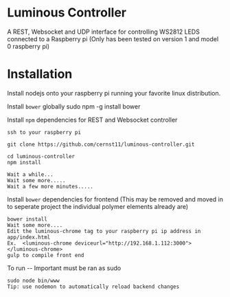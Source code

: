 Luminous Controller
==================

A REST,  Websocket and UDP interface for controlling WS2812 LEDS connected to a Raspberry pi (Only has been tested on version 1 and model 0 raspberry pi) 

Installation
===

Install nodejs onto your raspberry pi running your favorite linux distribution.

Install `bower` globally
  sudo npm -g install bower
  
Install `npm` dependencies for REST and Websocket controller 

    ssh to your raspberry pi

    git clone https://github.com/cernst11/luminous-controller.git
  
    cd luminous-controller 
    npm install
    
    Wait a while...
    Wait some more.....
    Wait a few more minutes.....

Install `bower` dependencies for frontend (This may be removed and moved in to seperate project the individual polymer elements already are)

    bower install
    Wait some more....
    Edit the luminous-chrome tag to your raspberry pi ip address in  app/index.html 
    Ex.  <luminous-chrome deviceurl="http://192.168.1.112:3000"></luminous-chrome>
    gulp to compile front end 
  
To run -- Important must be ran as sudo

    sudo node bin/www
    Tip: use nodemon to automatically reload backend changes
  
